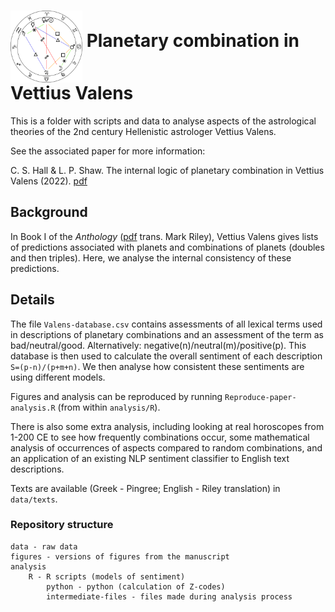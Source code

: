 
# <img src="figures/example_horoscope.png" alt="" width="115" height="115" align="middle"> Planetary combination in Vettius Valens


This is a folder with scripts and data to analyse aspects of the astrological theories of the 2nd century Hellenistic astrologer Vettius Valens.

See the associated paper for more information:

C. S. Hall \& L. P. Shaw. The internal logic of planetary combination in Vettius Valens (2022). [pdf](link_to_be_added)

## Background

In Book I of the *Anthology* ([pdf](http://www.csus.edu/indiv/r/rileymt/Vettius%20Valens%20entire.pdf) trans. Mark Riley), Vettius Valens gives lists of predictions associated with planets and combinations of planets (doubles and then triples). Here, we analyse the internal consistency of these predictions. 

## Details

The file `Valens-database.csv` contains assessments of all lexical terms used in descriptions of planetary combinations and an assessment of the term as bad/neutral/good. Alternatively: negative(n)/neutral(m)/positive(p). This database is then used to calculate the overall sentiment of each description `S=(p-n)/(p+m+n)`. We then analyse how consistent these sentiments are using different models. 
 
Figures and analysis can be reproduced by running `Reproduce-paper-analysis.R` (from within `analysis/R`). 

There is also some extra analysis, including looking at real horoscopes from 1-200 CE to see how frequently combinations occur, some mathematical analysis of occurrences of aspects compared to random combinations, and an application of an existing NLP sentiment classifier to English text descriptions. 

Texts are available (Greek - Pingree; English - Riley translation) in `data/texts`. 

### Repository structure

```
data - raw data 
figures - versions of figures from the manuscript
analysis
	R - R scripts (models of sentiment)
    	python - python (calculation of Z-codes)
        intermediate-files - files made during analysis process
```

